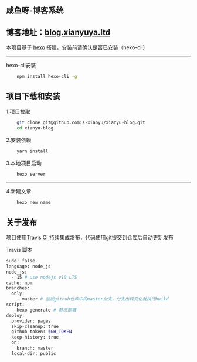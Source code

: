 ## 咸鱼呀-博客系统
博客地址：[blog.xianyuya.ltd](http://blog.xianyuya.ltd/)
----
本项目基于 [hexo](https://hexo.io/zh-cn/index.html) 搭建，安装前请确认是否已安装（hexo-cli）

----
hexo-cli安装
```bash
    npm install hexo-cli -g
```

项目下载和安装
----

1.项目拉取
```bash
    git clone git@github.com:s-xianyu/xianyu-blog.git
    cd xianyu-blog
```
2.安装依赖
```bash
    yarn install
```
3.本地项目启动
```bash
    hexo server
```
----
4.新建文章 

```bash
    hexo new name
```
## 关于发布
项目使用[Travis CI ](https://travis-ci.com/) 持续集成发布，代码使用git提交到仓库后自动更新发布

Travis 脚本
```bash
sudo: false
language: node_js
node_js:
  - 15 # use nodejs v10 LTS
cache: npm
branches:
  only:
    - master # 监视github仓库中的master分支，分支出现变化就执行build
script:
  - hexo generate # 静态部署
deploy:
  provider: pages
  skip-cleanup: true
  github-token: $GH_TOKEN
  keep-history: true
  on:
    branch: master
  local-dir: public

```

